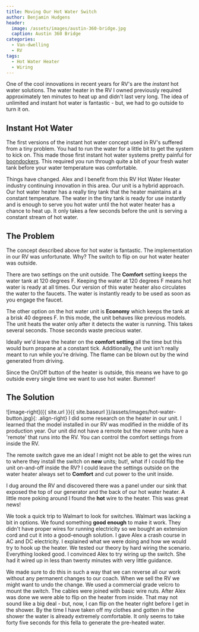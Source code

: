 ```yaml
---
title: Moving Our Hot Water Switch
author: Benjamin Hudgens
header:
  image: /assets/images/austin-360-bridge.jpg
  caption: Austin 360 Bridge
categories:
  - Van-dwelling
  - RV
tags:
  - Hot Water Heater
  - Wiring
---
```


One of the cool innovations in recent years for RV's are the _instant_ hot water solutions.  The water heater in the RV I owned previously required approximately ten minutes to heat up and didn't last very long.  The idea of unlimited and instant hot water is fantastic - but, we had to go outside to turn it on.

## Instant Hot Water

The first versions of the instant hot water concept used in RV's suffered from a tiny problem.  You had to run the water for a little bit to get the system to kick on.  This made those first instant hot water systems pretty painful for [boondockers](http://www.allstays.com/Features/dry-camping-basics-what-you-need-to-know/).  This required you run through quite a bit of your fresh water tank before your water temperature was comfortable.

Things have changed.  Alex and I benefit from this RV Hot Water Heater industry continuing innovation in this area.  Our unit is a hybrid approach.  Our hot water heater has a really tiny tank that the heater maintains at a constant temperature.  The water in the tiny tank is ready for use instantly and is enough to serve you hot water until the hot water heater has a chance to heat up.  It only takes a few seconds before the unit is serving a constant stream of hot water.  

## The Problem

The concept described above for hot water is fantastic.  The implementation in our RV was unfortunate.  Why?  The switch to flip on our hot water heater was outside.  

There are two settings on the unit outside.  The **Comfort** setting keeps the water tank at 120 degrees F.  Keeping the water at 120 degrees F means hot water is ready at all times.  Our version of this water heater also circulates the water to the faucets.  The water is instantly ready to be used as soon as you engage the faucet.  

The other option on the hot water unit is **Economy** which keeps the tank at a brisk 40 degrees F.  In this mode, the unit behaves like previous models.  The unit heats the water only after it detects the water is running.  This takes several seconds.  Those seconds waste precious water.

Ideally we'd leave the heater on the **comfort setting** all the time but this would burn propane at a constant tick.  Additionally, the unit isn't really meant to run while you're driving.  The flame can be blown out by the wind generated from driving.  

Since the On/Off button of the heater is outside, this means we have to go outside every single time we want to use hot water.  Bummer!

## The Solution

![image-right]({{ site.url }}{{ site.baseurl }}/assets/images/hot-water-button.jpg){: .align-right}
I did some research on the heater in our unit.  I learned that the model installed in our RV was modified in the middle of its production year.  Our unit did not have a remote but the newer units have a 'remote' that runs into the RV.  You can control the comfort settings from inside the RV.  

The remote switch gave me an idea!  I might not be able to get the wires run to where they install the switch on **new** units; but!, what if I could flip the unit on-and-off inside the RV?  I could leave the settings outside on the water heater always set to **Comfort** and cut power to the unit inside.

I dug around the RV and discovered there was a panel under our sink that exposed the top of our generator and the back of our hot water heater.  A little more poking around I found the **hot** wire to the heater.  This was great news!

We took a quick trip to Walmart to look for switches.  Walmart was lacking a bit in options.  We found something **good enough** to make it work.  They didn't have proper wires for running electricity so we bought an extension cord and cut it into a good-enough solution.  I gave Alex a crash course in AC and DC electricity.  I explained what we were doing and how we would try to hook up the heater.  We tested our theory by hard wiring the scenario.  Everything looked good. I convinced Alex to try wiring up the switch.  She had it wired up in less than twenty minutes with very little guidance.  

We made sure to do this in such a way that we can reverse all our work without any permanent changes to our coach.  When we sell the RV we might want to undo the change.  We used a commercial grade velcro to mount the switch.  The cables were joined with basic wire nuts.  After Alex was done we were able to flip on the heater from inside.  That may not sound like a big deal - but, now, I can flip on the heater right before I get in the shower.  By the time I have taken off my clothes and gotten in the shower the water is already extremely comfortable.  It only seems to take forty five seconds for this fella to generate the pre-heated water.
